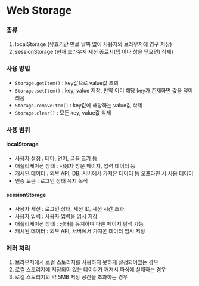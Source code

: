 # Web Storage

### 종류
1. localStorage (유효기간 만료 날짜 없이 사용자의 브라우저에 영구 저장)
2. sessionStorage (현재 브라우저 세션 종료시(탭 이나 창을 닫으면) 삭제)

### 사용 방법
- `Storage.getItem()` : key값으로 value값 조회
- `Storage.setItem()` : key, value 저장, 만약 이미 해당 key가 존재하면 값을 덮어씌움
- `Storage.removeItem()` : key값에 해당하는 value값 삭제
- `Storage.clear()` : 모든 key, value값 삭제

### 사용 범위
#### localStorage
- 사용자 설정 : 테마, 언어, 글꼴 크기 등
- 애플리케이션 상태 : 사용자 방문 페이지, 입력 데이터 등
- 캐시된 데이터 : 외부 API, DB, 서버에서 가져온 데이터 등 오프라인 시 사용 데이터
- 인증 토큰 : 로그인 상태 유지 목적

#### sessionStorage
- 사용자 세션 : 로그인 상태, 세션 ID, 세션 시간 초과
- 사용자 입력 : 사용자 입력을 임시 저장
- 애플리케이션 상태 : 상태를 유지하며 다른 페이지 탐색 가능
- 캐시된 데이터 : 외부 API, 서버에서 가져온 데이터 임시 저장

### 에러 처리
1. 브라우저에서 로컬 스토리지를 사용하지 못하게 설정되어있는 경우
2. 로컬 스토리지에 저장되어 있는 데이터가 깨져서 파싱에 실패하는 경우
3. 로컬 스토리지의 약 5MB 저장 공간을 초과하는 경우

